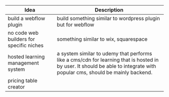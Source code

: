 
| Idea                                     | Description                                                                                                                                                               |
| ---------------------------------------- | ------------------------------------------------------------------------------------------------------------------------------------------------------------------------- |
| build a webflow plugin                   | build something similar to wordpress plugin but for webflow                                                                                                               |
| no code web builders for specific niches | something similar to wix, squarespace                                                                                                                                     |
| hosted learning management system        | a system similar to udemy that performs like a cms/cdn for learning that is hosted in by user. It should be able to integrate with popular cms, should be mainly backend. |
| pricing table creator                    |                                                                                                                                                                           |

